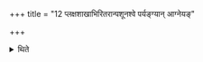 +++
title = "12 प्लक्षशाखाभिरितरान्पशूनश्वे पर्यङ्ग्यान् आग्नेयङ्"

+++

<details><summary>थिते</summary>

प्लक्षशाखाभिरितरान्पशूनश्वे पर्यङ्ग्यान् । आग्नेयं कृष्णग्रीवं पुरस्ताल्ललाटे । पौष्णमन्वञ्चम् । ऐन्द्रापौष्णमुपरिष्टाद्ग्रीवासु । आग्नेयौ कृष्णग्रीवौ बाहुवोः । त्वाष्ट्रौ लोमशसक्थौ सक्थ्योः । शितिपृष्ठौ बार्हस्पत्यौ पृष्ठे । सौर्ययामौ श्वेतं कृष्णं च पार्श्वयोः । धात्रे पृषोदरमधस्तात् । सौर्यं बलक्षं पुच्छे १२
</details>
